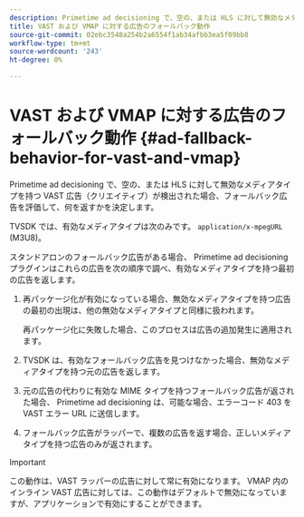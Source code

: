 ```yaml
---
description: Primetime ad decisioning で、空の、または HLS に対して無効なメディアタイプを持つ VAST 広告（クリエイティブ）が検出された場合、フォールバック広告を評価して、何を返すかを決定します。
title: VAST および VMAP に対する広告のフォールバック動作
source-git-commit: 02ebc3548a254b2a6554f1ab34afbb3ea5f09bb8
workflow-type: tm+mt
source-wordcount: '243'
ht-degree: 0%

---
```


# VAST および VMAP に対する広告のフォールバック動作 {#ad-fallback-behavior-for-vast-and-vmap}

Primetime ad decisioning で、空の、または HLS に対して無効なメディアタイプを持つ VAST 広告（クリエイティブ）が検出された場合、フォールバック広告を評価して、何を返すかを決定します。

<!--<a id="section_9F60AF00CE9645848EAAF8C06A9E426B"></a>-->

TVSDK では、有効なメディアタイプは次のみです。 `application/x-mpegURL` (M3U8)。

スタンドアロンのフォールバック広告がある場合、 Primetime ad decisioning プラグインはこれらの広告を次の順序で調べ、有効なメディアタイプを持つ最初の広告を返します。

1. 再パッケージ化が有効になっている場合、無効なメディアタイプを持つ広告の最初の出現は、他の無効なメディアタイプと同様に扱われます。

   再パッケージ化に失敗した場合、このプロセスは広告の追加発生に適用されます。
1. TVSDK は、有効なフォールバック広告を見つけなかった場合、無効なメディアタイプを持つ元の広告を返します。
1. 元の広告の代わりに有効な MIME タイプを持つフォールバック広告が返された場合、 Primetime ad decisioning は、可能な場合、エラーコード 403 を VAST エラー URL に送信します。
1. フォールバック広告がラッパーで、複数の広告を返す場合、正しいメディアタイプを持つ広告のみが返されます。

>[!IMPORTANT]
>
>この動作は、VAST ラッパーの広告に対して常に有効になります。 VMAP 内のインライン VAST 広告に対しては、この動作はデフォルトで無効になっていますが、アプリケーションで有効にすることができます。
